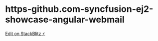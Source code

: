 # https-github.com-syncfusion-ej2-showcase-angular-webmail

[Edit on StackBlitz ⚡️](https://stackblitz.com/edit/js-fmx5ka)